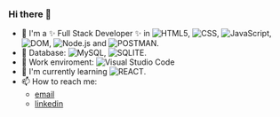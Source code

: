 ### Hi there 👋

<!--
**JuanGarridoTroche/JuanGarridoTroche** is a ✨ _special_ ✨ repository because its `README.md` (this file) appears on your GitHub profile.

Here are some ideas to get you started:

-->

- 🔭 I'm a ✨ Full Stack Developer ✨ in ![HTML5](https://img.shields.io/badge/HTML5-E34F26?style=plastic&logo=html5&logoColor=white), ![CSS](https://img.shields.io/badge/CSS3-1572B6?style=plastic&logo=css3&logoColor=white), ![JavaScript](https://img.shields.io/badge/JavaScript-F7DF1E?style=plastic&logo=javascript&logoColor=black), ![DOM](https://img.shields.io/badge/DOM-20232A?style=plastic&logo=dom&logoColor=61DAFB), ![Node.js](https://img.shields.io/badge/Node.js-43853D?style=plastic&logo=node.js&logoColor=white) and ![POSTMAN](https://img.shields.io/badge/Postman-EF5B25?style=plastic&logo=postman&logoColor=black). 
- 🛅 Database: ![MySQL](https://img.shields.io/badge/MySQL-005C84?style=plastic&logo=mysql&logoColor=white), ![SQLITE](https://img.shields.io/badge/SQLite-07405E?style=plastic&logo=sqlite&logoColor=white).
- 🧩 Work enviroment: ![Visual Studio Code](https://img.shields.io/badge/Visual_Studio_Code-0078D4?style=plastic&logo=visual%20studio%20code&logoColor=white)
- 🌱 I'm currently learning ![REACT](https://img.shields.io/badge/React-20232A?style=plastic&logo=react&logoColor=61DAFB).
- 📫 How to reach me: 
  +  [email](j.garridotroche@gmail.com)
  +  [linkedin](https://www.linkedin.com/in/jgarridotroche/) 


<!--
- 🔭 I’m currently working on ...
- 🌱 I’m currently learning ...
- 👯 I’m looking to collaborate on ...
- 🤔 I’m looking for help with ...
- 💬 Ask me about ...
- 📫 How to reach me: ...
- 😄 Pronouns: ...
- ⚡ Fun fact: ...
🛅🎨🎖️🧩🔔🔐🗝️🔑🧱💊🛡️☎️📱📳🪪💻🖥️⌨️🖱️💾💽🧮📡🔎💡📗💰🪙📫📌📍⏰⏳🌐

-->
